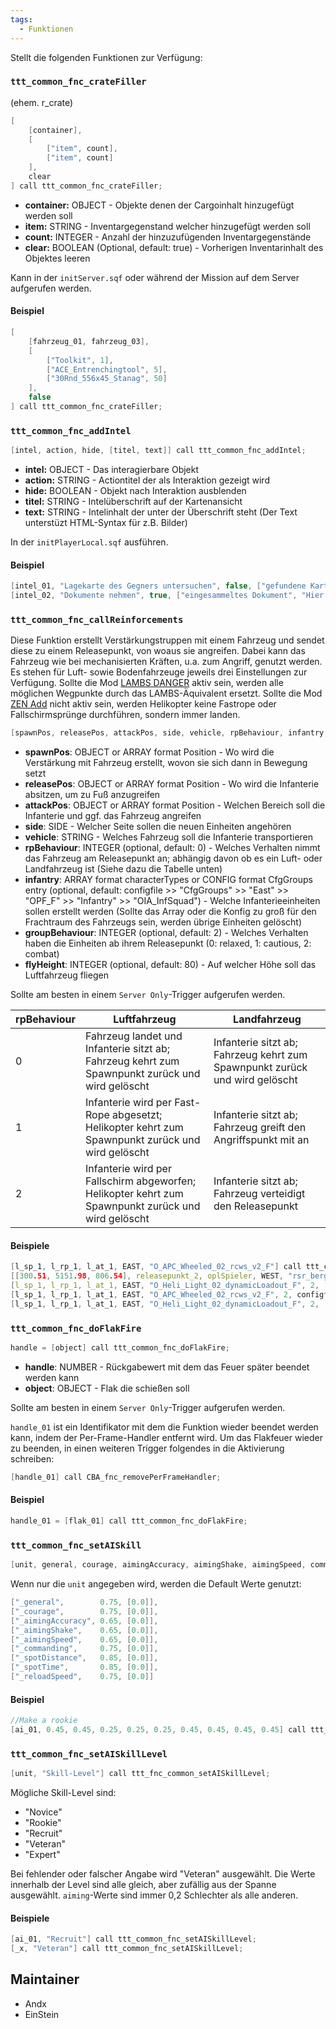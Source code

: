 ```yaml
---
tags:
  - Funktionen
---
```


Stellt die folgenden Funktionen zur Verfügung:

### `ttt_common_fnc_crateFiller`

(ehem. r_crate)

``` cpp
[
    [container],
    [
        ["item", count],
        ["item", count]
    ],
    clear
] call ttt_common_fnc_crateFiller;
```

- **container:** OBJECT - Objekte denen der Cargoinhalt hinzugefügt werden soll
- **item:** STRING - Inventargegenstand welcher hinzugefügt werden soll
- **count:**  INTEGER - Anzahl der hinzuzufügenden Inventargegenstände
- **clear:** BOOLEAN (Optional, default: true) - Vorherigen Inventarinhalt des Objektes leeren

Kann in der `initServer.sqf` oder während der Mission auf dem Server aufgerufen werden.

#### Beispiel

``` cpp
[
    [fahrzeug_01, fahrzeug_03],
    [
        ["Toolkit", 1],
        ["ACE_Entrenchingtool", 5],
        ["30Rnd_556x45_Stanag", 50]
    ],
    false
] call ttt_common_fnc_crateFiller;
```

### `ttt_common_fnc_addIntel`

``` cpp
[intel, action, hide, [titel, text]] call ttt_common_fnc_addIntel;
```

- **intel:** OBJECT - Das interagierbare Objekt
- **action:** STRING - Actiontitel der als Interaktion gezeigt wird
- **hide:** BOOLEAN - Objekt nach Interaktion ausblenden
- **titel:** STRING - Intelüberschrift auf der Kartenansicht
- **text:** STRING - Intelinhalt der unter der Überschrift steht (Der Text unterstüzt HTML-Syntax für z.B. Bilder)

In der `initPlayerLocal.sqf` ausführen.

#### Beispiel

``` cpp
[intel_01, "Lagekarte des Gegners untersuchen", false, ["gefundene Karte", "<img image='pictures\Karte_v3.paa' width=370 height=370/>"]] call ttt_common_fnc_addIntel;
[intel_02, "Dokumente nehmen", true, ["eingesammeltes Dokument", "Hier stehen wichtige Informationen"]] call ttt_common_fnc_addIntel;
```

### `ttt_common_fnc_callReinforcements`

Diese Funktion erstellt Verstärkungstruppen mit einem Fahrzeug und sendet diese zu einem Releasepunkt, von woaus sie angreifen. Dabei kann das Fahrzeug wie bei mechanisierten Kräften, u.a. zum Angriff, genutzt werden. Es stehen für Luft- sowie Bodenfahrzeuge jeweils drei Einstellungen zur Verfügung.
Sollte die Mod [LAMBS DANGER](https://steamcommunity.com/workshop/filedetails/?id=1858075458) aktiv sein, werden alle möglichen Wegpunkte durch das LAMBS-Äquivalent ersetzt.
Sollte die Mod [ZEN Add](https://steamcommunity.com/sharedfiles/filedetails/?id=2319721149) nicht aktiv sein, werden Helikopter keine Fastrope oder Fallschirmsprünge durchführen, sondern immer landen.

``` cpp
[spawnPos, releasePos, attackPos, side, vehicle, rpBehaviour, infantry, groupBehaviour, flyHeight] call ttt_common_fnc_callReinforcements;
```

- **spawnPos**:  OBJECT or ARRAY format Position - Wo wird die Verstärkung mit Fahrzeug erstellt, wovon sie sich dann in Bewegung setzt
- **releasePos**: OBJECT or ARRAY format Position - Wo wird die Infanterie absitzen, um zu Fuß anzugreifen
- **attackPos**: OBJECT or ARRAY format Position - Welchen Bereich soll die Infanterie und ggf. das Fahrzeug angreifen
- **side**: SIDE - Welcher Seite sollen die neuen Einheiten angehören
- **vehicle**: STRING - Welches Fahrzeug soll die Infanterie transportieren
- **rpBehaviour**: INTEGER (optional, default: 0) - Welches Verhalten nimmt das Fahrzeug am Releasepunkt an; abhängig davon ob es ein Luft- oder Landfahrzeug ist (Siehe dazu die Tabelle unten)
- **infantry**: ARRAY format characterTypes or CONFIG format CfgGroups entry (optional, default: configfile >> "CfgGroups" >> "East" >> "OPF_F" >> "Infantry" >> "OIA_InfSquad") - Welche Infanterieeinheiten sollen erstellt werden (Sollte das Array oder die Konfig zu groß für den Frachtraum des Fahrzeugs sein, werden übrige Einheiten gelöscht)
- **groupBehaviour**: INTEGER (optional, default: 2) - Welches Verhalten haben die Einheiten ab ihrem Releasepunkt (0: relaxed, 1: cautious, 2: combat)
- **flyHeight**: INTEGER (optional, default: 80) - Auf welcher Höhe soll das Luftfahrzeug fliegen

Sollte am besten in einem `Server Only`-Trigger aufgerufen werden.

| rpBehaviour  | Luftfahrzeug | Landfahrzeug |
| - | - | - |
| 0 | Fahrzeug landet und Infanterie sitzt ab; Fahrzeug kehrt zum Spawnpunkt zurück und wird gelöscht | Infanterie sitzt ab; Fahrzeug kehrt zum Spawnpunkt zurück und wird gelöscht |
| 1 | Infanterie wird per Fast-Rope abgesetzt; Helikopter kehrt zum Spawnpunkt zurück und wird gelöscht | Infanterie sitzt ab; Fahrzeug greift den Angriffspunkt mit an  |
| 2 | Infanterie wird per Fallschirm abgeworfen; Helikopter kehrt zum Spawnpunkt zurück und wird gelöscht | Infanterie sitzt ab; Fahrzeug verteidigt den Releasepunkt  |

#### Beispiele

``` cpp
[l_sp_1, l_rp_1, l_at_1, EAST, "O_APC_Wheeled_02_rcws_v2_F"] call ttt_common_fnc_callReinforcements;
[[300.51, 5151.98, 806.54], releasepunkt_2, oplSpieler, WEST, "rsr_bergepanzer_flecktarn", 2] call ttt_common_fnc_callReinforcements;
[l_sp_1, l_rp_1, l_at_1, EAST, "O_Heli_Light_02_dynamicLoadout_F", 2, ["O_Soldier_SL_F","O_Soldier_TL_F","O_Soldier_F","O_Soldier_F"]] call ttt_common_fnc_callReinforcements;
[l_sp_1, l_rp_1, l_at_1, EAST, "O_APC_Wheeled_02_rcws_v2_F", 2, configfile >> "CfgGroups" >> "East" >> "OPF_F" >> "Infantry" >> "OIA_InfSquad"] call ttt_common_fnc_callReinforcements;
[l_sp_1, l_rp_1, l_at_1, EAST, "O_Heli_Light_02_dynamicLoadout_F", 2, ["O_Soldier_SL_F","O_Soldier_TL_F","O_Soldier_F"], 1, 50] call ttt_common_fnc_callReinforcements;
```

### `ttt_common_fnc_doFlakFire`

``` cpp
handle = [object] call ttt_common_fnc_doFlakFire;
```

- **handle**: NUMBER - Rückgabewert mit dem das Feuer später beendet werden kann
- **object**: OBJECT - Flak die schießen soll

Sollte am besten in einem `Server Only`-Trigger aufgerufen werden.

`handle_01` ist ein Identifikator mit dem die Funktion wieder beendet werden kann, indem der Per-Frame-Handler entfernt wird. Um das Flakfeuer wieder zu beenden, in einen weiteren Trigger folgendes in die Aktivierung schreiben:

``` cpp
[handle_01] call CBA_fnc_removePerFrameHandler;
```

#### Beispiel

``` cpp
handle_01 = [flak_01] call ttt_common_fnc_doFlakFire;
```

### `ttt_common_fnc_setAISkill`

``` cpp
[unit, general, courage, aimingAccuracy, aimingShake, aimingSpeed, commanding, spotDistance, spotTime, reloadSpeed] call ttt_common_fnc_setAISkill;
```

Wenn nur die `unit` angegeben wird, werden die Default Werte genutzt:

``` cpp
["_general",        0.75, [0.0]],
["_courage",        0.75, [0.0]],
["_aimingAccuracy", 0.65, [0.0]],
["_aimingShake",    0.65, [0.0]],
["_aimingSpeed",    0.65, [0.0]],
["_commanding",     0.75, [0.0]],
["_spotDistance",   0.85, [0.0]],
["_spotTime",       0.85, [0.0]],
["_reloadSpeed",    0.75, [0.0]]
```

#### Beispiel

``` cpp
//Make a rookie
[ai_01, 0.45, 0.45, 0.25, 0.25, 0.25, 0.45, 0.45, 0.45, 0.45] call ttt_common_fnc_setAISkill;
```

### `ttt_common_fnc_setAISkillLevel`

``` cpp
[unit, "Skill-Level"] call ttt_fnc_common_setAISkillLevel;
```

Mögliche Skill-Level sind:

- "Novice"
- "Rookie"
- "Recruit"
- "Veteran"
- "Expert"

Bei fehlender oder falscher Angabe wird "Veteran" ausgewählt. Die Werte innerhalb der Level sind alle gleich, aber zufällig aus der Spanne ausgewählt. `aiming`-Werte sind immer 0,2 Schlechter als alle anderen.

#### Beispiele

``` cpp
[ai_01, "Recruit"] call ttt_common_fnc_setAISkillLevel;
[_x, "Veteran"] call ttt_common_fnc_setAISkillLevel;
```

## Maintainer

- Andx
- EinStein
